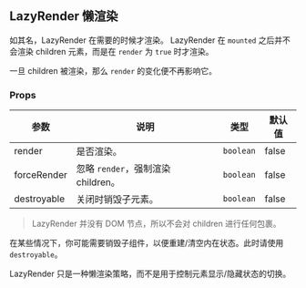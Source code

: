 ## LazyRender 懒渲染

如其名，LazyRender 在需要的时候才渲染。
LazyRender 在 `mounted` 之后并不会渲染 children 元素，而是在 `render` 为 `true` 时才渲染。

一旦 children 被渲染，那么 `render` 的变化便不再影响它。

### Props

| 参数           | 说明                               | 类型      | 默认值 |
| -------------- | ---------------------------------- | --------- | ------ |
| render         | 是否渲染。                         | `boolean` | false  |
| forceRender    | 忽略 `render`，强制渲染 children。 | `boolean` | false  |
| destroyable | 关闭时销毁子元素。                 | `boolean` | false  |

> LazyRender 并没有 DOM 节点，所以不会对 children 进行任何包裹。

在某些情况下，你可能需要销毁子组件，以便重建/清空内在状态。此时请使用 `destroyable`。

LazyRender 只是一种懒渲染策略，而不是用于控制元素显示/隐藏状态的切换。


